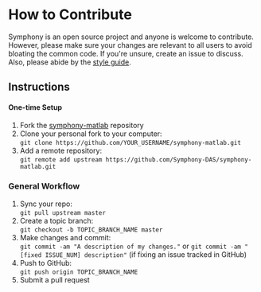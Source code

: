 # How to Contribute

Symphony is an open source project and anyone is welcome to contribute. However, please make sure your changes are relevant to all users to avoid bloating the common code. If you're unsure, create an issue to discuss. Also, please abide by the [style guide](Style-Guide.md).

## Instructions

#### One-time Setup
1. Fork the [symphony-matlab](https://github.com/Symphony-DAS/symphony-matlab) repository
1. Clone your personal fork to your computer:  
`git clone https://github.com/YOUR_USERNAME/symphony-matlab.git`
1. Add a remote repository:  
`git remote add upstream https://github.com/Symphony-DAS/symphony-matlab.git`

### General Workflow
1. Sync your repo:  
`git pull upstream master`
1. Create a topic branch:  
`git checkout -b TOPIC_BRANCH_NAME master`
1. Make changes and commit:  
`git commit -am "A description of my changes."` or `git commit -am "[fixed ISSUE_NUM] description"` (if fixing an issue tracked in GitHub)
1. Push to GitHub:  
`git push origin TOPIC_BRANCH_NAME`
1. Submit a pull request
